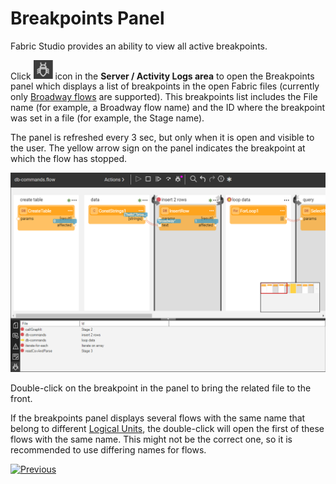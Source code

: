 # Breakpoints Panel

Fabric Studio provides an ability to view all active breakpoints. 

Click <img src="images/13_04_01.PNG" alt="image" style="zoom: 50%;" /> icon in the **Server / Activity Logs area** to open the Breakpoints panel which displays a list of breakpoints in the open Fabric files (currently only [Broadway flows](/articles/19_Broadway/18_broadway_flow_window.md) are supported). This breakpoints list includes the File name (for example, a Broadway flow name) and the ID where the breakpoint was set in a file (for example, the Stage name).

The panel is refreshed every 3 sec, but only when it is open and visible to the user. The yellow arrow sign on the panel indicates the breakpoint at which the flow has stopped.

![image](images/13_04_02.PNG)

Double-click on the breakpoint in the panel to bring the related file to the front.

If the breakpoints panel displays several flows with the same name that belong to different [Logical Units](/articles/03_logical_units/01_LU_overview/md), the double-click will open the first of these flows with the same name. This might not be the correct one, so it is recommended to use differing names for flows. 


[![Previous](/articles/images/Previous.png)](03_debug_table_population.md)